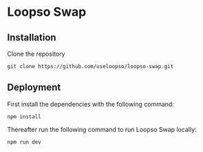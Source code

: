 # Loopso Swap 

## Installation

Clone the repository

```
git clone https://github.com/useloopso/loopso-swap.git
```

## Deployment

First install the dependencies with the following command:

```
npm install
```

Thereafter run the following command to run Loopso Swap locally:

```
npm run dev
```